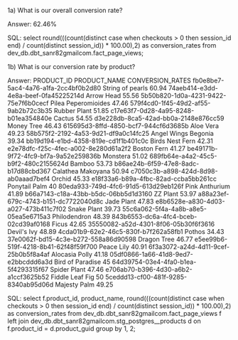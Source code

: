 1a) What is our overall conversion rate?

Answer: 62.46%

SQL: 
select round(((count(distinct case when checkouts > 0 then session_id end) / count(distinct session_id)) * 100.00),2) as conversion_rates 
from dev_db.dbt_sanr82gmailcom.fact_page_views;

1b) What is our conversion rate by product?

Answer:
PRODUCT_ID	                            PRODUCT_NAME	        CONVERSION_RATES
fb0e8be7-5ac4-4a76-a1fa-2cc4bf0b2d80	String of pearls	    60.94
74aeb414-e3dd-4e8a-beef-0fa45225214d	Arrow Head	            55.56
5b50b820-1d0a-4231-9422-75e7f6b0cecf	Pilea Peperomioides	    47.46
579f4cd0-1f45-49d2-af55-9ab2b72c3b35	Rubber Plant	        51.85
c17e63f7-0d28-4a95-8248-b01ea354840e	Cactus	                54.55
d3e228db-8ca5-42ad-bb0a-2148e876cc59	Money Tree	            46.43
615695d3-8ffd-4850-bcf7-944cf6d3685b	Aloe Vera	            49.23
58b575f2-2192-4a53-9d21-df9a0c14fc25	Angel Wings Begonia	    39.34
bb19d194-e1bd-4358-819e-cd1f1b401c0c	Birds Nest Fern	        42.31
e2e78dfc-f25c-4fec-a002-8e280d61a2f2	Boston Fern	            41.27
be49171b-9f72-4fc9-bf7a-9a52e259836b	Monstera	            51.02
689fb64e-a4a2-45c5-b9f2-480c2155624d	Bamboo	                53.73
b86ae24b-6f59-47e8-8adc-b17d88cbd367	Calathea Makoyana	    50.94
c7050c3b-a898-424d-8d98-ab0aaad7bef4	Orchid	                45.33
e18f33a6-b89a-4fbc-82ad-ccba5bb261cc	Ponytail Palm	        40
80eda933-749d-4fc6-91d5-613d29eb126f	Pink Anthurium	        41.89
b66a7143-c18a-43bb-b5dc-06bb5d1d3160	ZZ Plant	            53.97
a88a23ef-679c-4743-b151-dc7722040d8c	Jade Plant	            47.83
e8b6528e-a830-4d03-a027-473b411c7f02	Snake Plant	            39.73
55c6a062-5f4a-4a8b-a8e5-05ea5e6715a3	Philodendron	        48.39
843b6553-dc6a-4fc4-bceb-02cd39af0168	Ficus	                42.65
35550082-a52d-4301-8f06-05b30f6f3616	Devil's Ivy	            48.89
4cda01b9-62e2-46c5-830f-b7f262a58fb1	Pothos	                34.43
37e0062f-bd15-4c3e-b272-558a86d90598	Dragon Tree	            46.77
e5ee99b6-519f-4218-8b41-62f48f59f700	Peace Lily	            40.91
6f3a3072-a24d-4d11-9cef-25b0b5f8a4af	Alocasia Polly	        41.18
05df0866-1a66-41d8-9ed7-e2bbcddd6a3d	Bird of Paradise	    45
64d39754-03e4-4fa0-b1ea-5f4293315f67	Spider Plant	        47.46
e706ab70-b396-4d30-a6b2-a1ccf3625b52	Fiddle Leaf Fig	        50
5ceddd13-cf00-481f-9285-8340ab95d06d	Majesty Palm	        49.25

SQL:
select f.product_id, 
       product_name,
       round(((count(distinct case when checkouts > 0 then session_id end) / count(distinct session_id)) * 100.00),2) as conversion_rates
from dev_db.dbt_sanr82gmailcom.fact_page_views f 
     left join dev_db.dbt_sanr82gmailcom.stg_postgres__products d on f.product_id = d.product_guid
group by 1, 2;